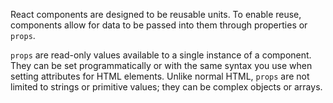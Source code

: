 React components are designed to be reusable units. To enable reuse, components allow for data to be passed into them through properties or `props`.

`props` are read-only values available to a single instance of a component. They can be set programmatically or with the same syntax you use when setting attributes for HTML elements. Unlike normal HTML, `props` are not limited to strings or primitive values; they can be complex objects or arrays.
